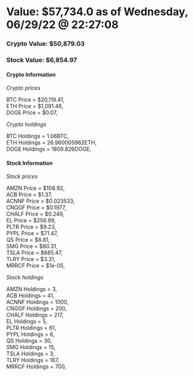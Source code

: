 # Value: $57,734.0 as of Wednesday, 06/29/22 @ 22:27:08 

### Crypto Value: $50,879.03

### Stock Value: $6,854.97

#### Crypto Information 
*Crypto prices* 

BTC Price = $20,119.41,  
ETH Price = $1,091.46,  
DOGE Price = $0.07,  


*Crypto holdings* 

BTC Holdings = 1.06BTC,  
ETH Holdings = 26.960005962ETH,  
DOGE Holdings = 1809.826DOGE,  


#### Stock Information 

*Stock prices* 

AMZN Price = $108.92,  
ACB Price = $1.37,  
ACNNF Price = $0.023533,  
CNGGF Price = $0.1977,  
CHALF Price = $0.249,  
EL Price = $256.99,  
PLTR Price = $9.23,  
PYPL Price = $71.47,  
QS Price = $8.81,  
SMG Price = $80.31,  
TSLA Price = $685.47,  
TLRY Price = $3.31,  
MRRCF Price = $1e-05,  


*Stock holdings* 

AMZN Holdings = 3,  
ACB Holdings = 41,  
ACNNF Holdings = 1000,  
CNGGF Holdings = 200,  
CHALF Holdings = 217,  
EL Holdings = 5,  
PLTR Holdings = 61,  
PYPL Holdings = 6,  
QS Holdings = 30,  
SMG Holdings = 15,  
TSLA Holdings = 3,  
TLRY Holdings = 167,  
MRRCF Holdings = 700,  


